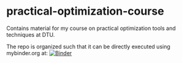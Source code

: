 # practical-optimization-course
Contains material for my course on practical optimization tools and techniques at DTU.

The repo is organized such that it can be directly executed using mybinder.org at:
[![Binder](https://mybinder.org/badge_logo.svg)](https://mybinder.org/v2/gh/RichardOberdieck/practical-optimization-course/master)
